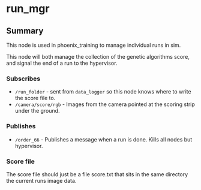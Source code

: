 # run_mgr

## Summary

This node is used in phoenix_training to manage individual runs in sim.

This node will both manage the collection of the genetic algorithms score, and signal the end of a run to the
hypervisor.

### Subscribes

- `/run_folder` - sent from `data_logger` so this node knows where to write the score file to.
- `/camera/score/rgb` - Images from the camera pointed at the scoring strip under the ground.

### Publishes

- `/order_66` - Publishes a message when a run is done. Kills all nodes but hypervisor.

### Score file

The score file should just be a file score.txt that sits in the same directory the current runs image data.
